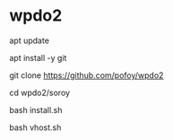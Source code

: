 # wpdo2
apt update

apt install -y git

git clone https://github.com/pofoy/wpdo2

cd wpdo2/soroy

bash install.sh

bash vhost.sh
